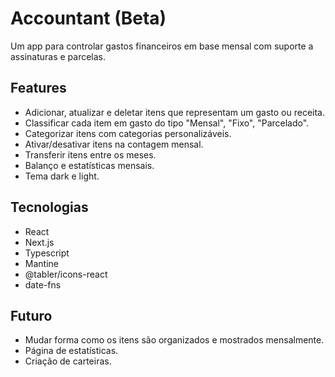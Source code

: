 # Accountant (Beta)

Um app para controlar gastos financeiros em base mensal com suporte a assinaturas e parcelas.

## Features

- Adicionar, atualizar e deletar itens que representam um gasto ou receita.
- Classificar cada item em gasto do tipo "Mensal", "Fixo", "Parcelado".
- Categorizar itens com categorias personalizáveis.
- Ativar/desativar itens na contagem mensal.
- Transferir itens entre os meses.
- Balanço e estatísticas mensais.
- Tema dark e light.

## Tecnologias

- React
- Next.js
- Typescript
- Mantine
- @tabler/icons-react
- date-fns

## Futuro

- Mudar forma como os itens são organizados e mostrados mensalmente.
- Página de estatísticas.
- Criação de carteiras.
